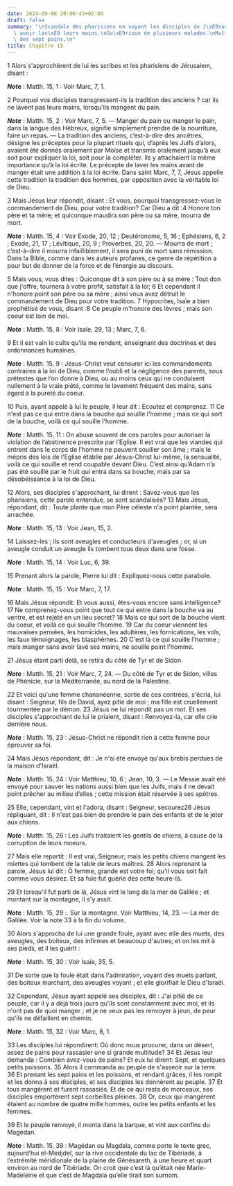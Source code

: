 ```yaml
---
date: 2024-09-06 20:00:43+02:00
draft: false
summary: "\nScandale des pharisiens en voyant les disciples de J\xE9sus manger sans\
  \ avoir lav\xE9 leurs mains.\nGu\xE9rison de plusieurs malades.\nMultiplication\
  \ des sept pains.\n"
title: Chapitre 15
---
```





1 Alors s'approchèrent de lui les scribes et les pharisiens de Jérusalem, disant :

***Note*** :  Matth. 15, 1 : Voir Marc, 7, 1.

2 Pourquoi vos disciples transgressent-ils la tradition des anciens ? car ils ne lavent pas leurs mains, lorsqu'ils mangent du pain.

***Note*** :  Matth. 15, 2 : Voir Marc, 7, 5. ― Manger du pain ou manger le pain, dans la langue des Hébreux, signifie simplement prendre de la nourriture, faire un repas. ― La tradition des anciens, c’est-à-dire des ancêtres, désigne les préceptes pour la plupart rituels qui, d’après les Juifs d’alors, avaient été donnés oralement par Moïse et transmis oralement jusqu’à eux soit pour expliquer la loi, soit pour la compléter. Ils y attachaient la même importance qu’à la loi écrite. Le précepte de laver les mains avant de manger était une addition à la loi écrite. Dans saint Marc, 7, 7, Jésus appelle cette tradition la tradition des hommes, par opposition avec la véritable loi de Dieu.

3 Mais Jésus leur répondit, disant : Et vous, pourquoi transgressez-vous le commandement de Dieu, pour votre tradition? Car Dieu a dit :4 Honore ton père et ta mère; et quiconque maudira son père ou sa mère, mourra de mort.

***Note*** :  Matth. 15, 4 : Voir Exode, 20, 12 ; Deutéronome, 5, 16 ; Ephésiens, 6, 2 ; Exode, 21, 17 ; Lévitique, 20, 9 ; Proverbes, 20, 20. ― Mourra de mort ; c’est-à-dire il mourra infailliblement, il sera puni de mort sans rémission. Dans la Bible, comme dans les auteurs profanes, ce genre de répétition a pour but de donner de la force et de l’énergie au discours.

5 Mais vous, vous dites : Quiconque dit à son père ou à sa mère : Tout don que j'offre, tournera à votre profit, satisfait à la loi; 6 Et cependant il n'honore point son père ou sa mère ; ainsi vous avez détruit le commandement de Dieu pour votre tradition. 7 Hypocrites, Isaïe a bien prophétisé de vous, disant :8 Ce peuple m'honore des lèvres ; mais son coeur est loin de moi.

***Note*** :  Matth. 15, 8 : Voir Isaïe, 29, 13 ; Marc, 7, 6.

9 Et il est vain le culte qu'ils me rendent, enseignant des doctrines et des ordonnances humaines.

***Note*** :  Matth. 15, 9 : Jésus-Christ veut censurer ici les commandements contraires à la loi de Dieu, comme l’oubli et la négligence des parents, sous prétextes que l’on donne à Dieu, ou au moins ceux qui ne conduisent nullement à la vraie piété, comme le lavement fréquent des mains, sans égard à la pureté du coeur.


10 Puis, ayant appelé à lui le peuple, il leur dit : Ecoutez et comprenez. 11 Ce n'est pas ce qui entre dans la bouche qui souille l'homme ; mais ce qui sort de la bouche, voilà ce qui souille l'homme.

***Note*** :  Matth. 15, 11 : On abuse souvent de ces paroles pour autoriser la violation de l’abstinence prescrite par l’Eglise. Il est vrai que les viandes qui entrent dans le corps de l’homme ne peuvent souiller son âme ; mais le mépris des lois de l’Eglise établie par Jésus-Christ lui-même, la sensualité, voilà ce qui souille et rend coupable devant Dieu. C’est ainsi qu’Adam n’a pas été souillé par le fruit qui entra dans sa bouche, mais par sa désobéissance à la loi de Dieu.

12 Alors, ses disciples s'approchant, lui dirent : Savez-vous que les pharisiens, cette parole entendue, se sont scandalisés? 13 Mais Jésus, répondant, dit : Toute plante que mon Père céleste n'a point plantée, sera arrachée.

***Note*** :  Matth. 15, 13 : Voir Jean, 15, 2.

14 Laissez-les ; ils sont aveugles et conducteurs d'aveugles ; or, si un aveugle conduit un aveugle ils tombent tous deux dans une fosse.

***Note*** :  Matth. 15, 14 : Voir Luc, 6, 39.

15 Prenant alors la parole, Pierre lui dit : Expliquez-nous cette parabole.

***Note*** :  Matth. 15, 15 : Voir Marc, 7, 17.

16 Mais Jésus répondit: Et vous aussi, êtes-vous encore sans intelligence? 17 Ne comprenez-vous point que tout ce qui entre dans la bouche va au ventre, et est rejeté en un lieu secret? 18 Mais ce qui sort de la bouche vient du coeur, et voilà ce qui souille l'homme. 19 Car du coeur viennent les mauvaises pensées, les homicides, les adultères, les fornications, les vols, les faux témoignages, les blasphèmes. 20 C'est là ce qui souille l'homme ; mais manger sans avoir lavé ses mains, ne souille point l'homme.


21 Jésus étant parti delà, se retira du côté de Tyr et de Sidon.

***Note*** :  Matth. 15, 21 : Voir Marc, 7, 24. ― Du côté de Tyr et de Sidon, villes de Phénicie, sur la Méditerranée, au nord de la Palestine.

22 Et voici qu'une femme chananéenne, sortie de ces contrées, s'écria, lui disant : Seigneur, fils de David, ayez pitié de moi ; ma fille est cruellement tourmentée par le démon. 23 Jésus ne lui répondit pas un mot. Et ses disciples s'approchant de lui le priaient, disant : Renvoyez-la, car elle crie derrière nous.

***Note*** :  Matth. 15, 23 : Jésus-Christ ne répondit rien à cette femme pour éprouver sa foi.

24 Mais Jésus répondant, dit : Je n'ai été envoyé qu'aux brebis perdues de la maison d'Israël.

***Note*** :  Matth. 15, 24 : Voir Matthieu, 10, 6 ; Jean, 10, 3. ― Le Messie avait été envoyé pour sauver les nations aussi bien que les Juifs, mais il ne devait point prêcher au milieu d’elles ; cette mission était réservée à ses apôtres.

25 Elle, cependant, vint et l'adora, disant : Seigneur, secourez26 Jésus répliquant, dit : Il n'est pas bien de prendre le pain des enfants et de le jeter aux chiens.

***Note*** :  Matth. 15, 26 : Les Juifs traitaient les gentils de chiens, à cause de la corruption de leurs moeurs.

27 Mais elle repartit : Il est vrai, Seigneur; mais les petits chiens mangent les miettes qui tombent de la table de leurs maîtres. 28 Alors reprenant la parole, Jésus lui dit : Ô femme, grande est votre foi; qu'il vous soit fait comme vous désirez. Et sa fuie fut guérie dès cette heure-là.


29 Et lorsqu'il fut parti de là, Jésus vint le long de la mer de Galilée ; et montant sur la montagne, il s'y assit.

***Note*** :  Matth. 15, 29 :. Sur la montagne. Voir Matthieu, 14, 23. ― La mer de Galilée. Voir la note 33 à la fin du volume.

30 Alors s'approcha de lui une grande foule, ayant avec elle des muets, des aveugles, des boiteux, des infirmes et beaucoup d'autres; et on les mit à ses pieds, et il les guérit :

***Note*** :  Matth. 15, 30 : Voir Isaïe, 35, 5.

31 De sorte que la foule était dans l'admiration, voyant des muets parlant, des boiteux marchant, des aveugles voyant ; et elle glorifiait le Dieu d'Israël.


32 Cependant, Jésus ayant appelé ses disciples, dit : J'ai pitié de ce peuple, car il y a déjà trois jours qu'ils sont constamment avec moi, et ils n'ont pas de quoi manger ; et je ne veux pas les renvoyer à jeun, de peur qu'ils ne défaillent en chemin.

***Note*** :  Matth. 15, 32 : Voir Marc, 8, 1.

33 Les disciples lui répondirent: Où donc nous procurer, dans un désert, assez de pains pour rassasier une si grande multitude? 34 Et Jésus leur demanda : Combien avez-vous de pains? Et eux lui dirent: Sept, et quelques petits poissons. 35 Alors il commanda au peuple de s'asseoir sur la terre. 36 Et prenant les sept pains et les poissons, et rendant grâces, il les rompit et les donna à ses disciples, et ses disciples les donnèrent au peuple. 37 Et tous mangèrent et furent rassasiés. Et de ce qui resta de morceaux, ses disciples emportèrent sept corbeilles pleines. 38 Or, ceux qui mangèrent étaient au nombre de quatre mille hommes, outre les petits enfants et les femmes.


39 Et le peuple renvoyé, il monta dans la barque, et vint aux confins du Magédan.

***Note*** :  Matth. 15, 39 : Magédan ou Magdala, comme porte le texte grec, aujourd’hui el-Medjdel, sur la rive occidentale du lac de Tibériade, à l’extrémité méridionale de la plaine de Génésareth, à une heure et quart environ au nord de Tibériade. On croit que c’est là qu’était née Marie-Madeleine et que c’est de Magdala qu’elle tirait son surnom.

